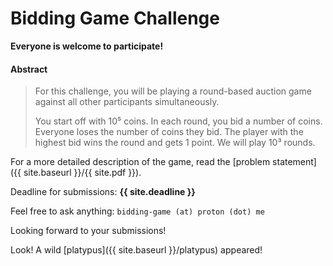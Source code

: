 # Bidding Game Challenge

**Everyone is welcome to participate!**

#### Abstract

> For this challenge, you will be playing a round-based auction game against all
other participants simultaneously.
>
> You start off with 10⁵ coins. In each round, you bid a number of coins. Everyone loses the number of coins they bid.
The player with the highest bid wins the round and gets 1 point.
We will play 10³ rounds.

For a more detailed description of the game, read the [problem statement]({{ site.baseurl }}/{{ site.pdf }}).

Deadline for submissions: **{{ site.deadline }}**

Feel free to ask anything: `bidding-game (at) proton (dot) me`

Looking forward to your submissions!

Look! A wild [platypus]({{ site.baseurl }}/platypus) appeared!
